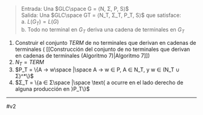 
> Entrada: Una $GLC\space G = ⟨N, Σ, P, S⟩$  
   Salida: Una $GLC\space GT = ⟨N_T, Σ_T, P_T, S⟩$ que satisface:  
	  a. $L(G_T) = L(G)$  
	  b. Todo no terminal en $G_T$ deriva una cadena de terminales en $G_T$  

1. Construir el conjunto $TERM$ de no terminales que derivan en cadenas de terminales ( [[Construcción del conjunto de no terminales que derivan en  cadenas de terminales (Algoritmo 7)|Algoritmo 7]])  
2. $N_T = TERM$
3. $P_T = \{A → w\space |\space A → w ∈ P, A ∈ N_T, y w ∈ (N_T ∪ Σ)^*\}$  
4. $Σ_T = \{a ∈ Σ\space |\space \text{ a ocurre en el lado derecho de alguna producción en }P_T\}$
***
#v2 